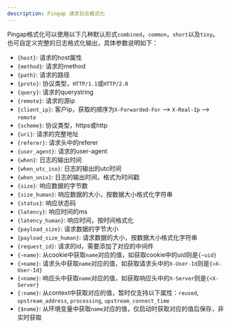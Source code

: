 ```yaml
---
description: Pingap 请求日志格式化
---
```


Pingap格式化可以使用以下几种默认形式`combined`，`common`，`short`以及`tiny`。也可自定义完整的日志格式化输出，具体参数说明如下：

- `{host}`: 请求的host属性
- `{method}`: 请求的method
- `{path}`: 请求的路径
- `{proto}`: 协议类型，`HTTP/1.1`或`HTTP/2.0`
- `{query}`: 请求的querystring
- `{remote}`: 请求的源ip
- `{client_ip}`: 客户ip，获取的顺序为`X-Forwarded-For` --> `X-Real-Ip` --> `remote`
- `{scheme}`: 协议类型，https或http
- `{uri}`: 请求的完整地址
- `{referer}`: 请求头中的referer
- `{user_agent}`: 请求的user-agent
- `{when}`: 日志的输出时间
- `{when_utc_iso}`: 日志的输出的utc时间
- `{when_unix}`: 日志的输出时间，格式为时间戳
- `{size}`: 响应数据的字节数
- `{size_human}`: 响应数据的大小，按数据大小格式化字符串
- `{status}`: 响应状态码
- `{latency}`: 响应时间的ms
- `{latency_human}`: 响应时间，按时间格式化
- `{payload_size}`: 请求数据的字节大小
- `{payload_size_human}`: 请求数据的大小，按数据大小格式化字符串
- `{request_id}`: 请求的id，需要添加了对应的中间件
- `{~name}`: 从cookie中获取`name`对应的值，如获取cookie中的uid则是`{~uid}`
- `{>name}`: 请求头中获取`name`对应的值，如获取请求头中的`X-User-Id`则是`{>X-User-Id}`
- `{<name}`: 响应头中获取`name`对应的值，如获取响应头中的`X-Server`则是`{<X-Server}`
- `{:name}`: 从context中获取对应的值，暂时仅支持以下属性：`reused`, `upstream_address`, `processing`, `upstream_connect_time`
- `{$name}`: 从环境变量中获取`name`对应的值，仅启动时获取对应的值后保存，非实时获取
